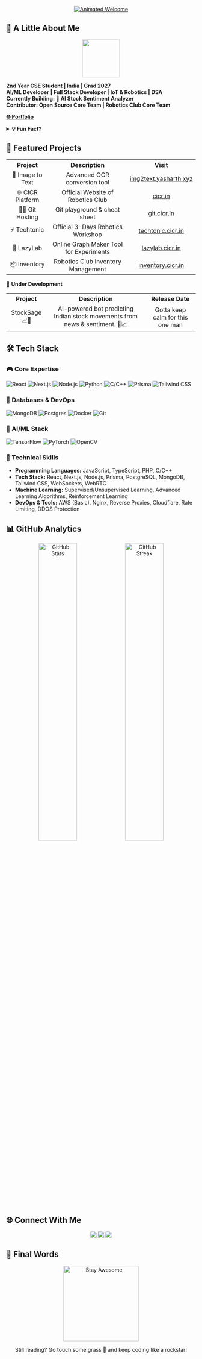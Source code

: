 <p align="center">
  <a href="https://yasharth.xyz" target="_blank">
<img src="https://readme-typing-svg.demolab.com?font=Fira+Code&size=35&duration=3200&pause=1000&color=7A3FF7&center=true&vCenter=true&width=800&lines=Hey+there!+%F0%9F%91%8B;I'm+Yasharth+%F0%9F%97%9E%EF%B8%8F;AI+Enthusiast+%26+Full+Stack+Developer;Building+the+Future+with+Code+%F0%9F%9A%80" alt="Animated Welcome" />

  </a>
</p>

## 🚀 A Little About Me

<div align="center">
  <img src="https://media.giphy.com/media/13CoXDiaCcCoyk/giphy.gif" width="100" height="100 alt="coding gif" />
</div>

**2nd Year CSE Student | India | Grad 2027**  
**AI/ML Developer | Full Stack Developer | IoT & Robotics | DSA**  
**Currently Building: 🤖 AI Stock Sentiment Analyzer**  
**Contributor: Open Source Core Team | Robotics Club Core Team**  

[**🌐 Portfolio**](https://yasharth.xyz)

<details>
  <summary><strong>💡 Fun Fact?</strong></summary>
  <p> "Code is like humor. When you have to explain it, it’s bad." – Cory House </p>
</details>

## 🌟 Featured Projects

<div align="center">
  <table>
    <tr>
      <th>Project</th>
      <th>Description</th>
      <th>Visit</th>
    </tr>
    <tr>
      <td align="center">🎨 Image to Text</td>
      <td align="center">Advanced OCR conversion tool</td>
      <td align="center"><a href="https://img2text.yasharth.xyz" target="_blank">img2text.yasharth.xyz</a></td>
    </tr>
    <tr>
      <td align="center">🌐 CICR Platform</td>
      <td align="center">Official Website of Robotics Club</td>
      <td align="center"><a href="https://cicr.in" target="_blank">cicr.in</a></td>
    </tr>
    <tr>
      <td align="center">👨‍💻 Git Hosting</td>
      <td align="center">Git playground & cheat sheet</td>
      <td align="center"><a href="https://git.cicr.in" target="_blank">git.cicr.in</a></td>
    </tr>
    <tr>
      <td align="center">⚡ Techtonic</td>
      <td align="center">Official 3-Days Robotics Workshop</td>
      <td align="center"><a href="https://techtonic.cicr.in" target="_blank">techtonic.cicr.in</a></td>
    </tr>
    <tr>
      <td align="center">🧠 LazyLab</td>
      <td align="center">Online Graph Maker Tool for Experiments</td>
      <td align="center"><a href="https://lazylab.cicr.in" target="_blank">lazylab.cicr.in</a></td>
    </tr>
    <tr>
      <td align="center">📦 Inventory</td>
      <td align="center">Robotics Club Inventory Management</td>
      <td align="center"><a href="https://inventory.cicr.in" target="_blank">inventory.cicr.in</a></td>
    </tr>
  </table>
</div>

🚧 **Under Development**

<div align="center">
<table>
  <tr>
    <th>Project</th>
    <th>Description</th>
    <th>Release Date</th>
  </tr>
  <tr>
    <td align="center">StockSage 📈🧠</td>
    <td align="center">AI-powered bot predicting Indian stock movements from news & sentiment. 🚀📈</td>
    <td align="center">Gotta keep calm for this one man</td>
  </tr>
</table>
</div>

## 🛠️ Tech Stack

### 🎮 Core Expertise
<p align="left">
  <img alt="React" src="https://img.shields.io/badge/react-%2320232a.svg?style=for-the-badge&logo=react&logoColor=%2361DAFB"/>
  <img alt="Next.js" src="https://img.shields.io/badge/Next-black?style=for-the-badge&logo=next.js&logoColor=white"/>
  <img alt="Node.js" src="https://img.shields.io/badge/node.js-6DA55F?style=for-the-badge&logo=node.js&logoColor=white"/>
  <img alt="Python" src="https://img.shields.io/badge/python-3670A0?style=for-the-badge&logo=python&logoColor=ffdd54"/>
  <img alt="C/C++" src="https://img.shields.io/badge/C%2FC++-00599C?style=for-the-badge&logo=c%2B%2B&logoColor=white"/>
  <img alt="Prisma" src="https://img.shields.io/badge/Prisma-3982CE?style=for-the-badge&logo=prisma&logoColor=white"/>
  <img alt="Tailwind CSS" src="https://img.shields.io/badge/TailwindCSS-38B2AC?style=for-the-badge&logo=tailwind-css&logoColor=white"/>
</p>

### 🐄️ Databases & DevOps  
<p align="left">
  <img alt="MongoDB" src="https://img.shields.io/badge/MongoDB-%234ea94b.svg?style=for-the-badge&logo=mongodb&logoColor=white"/>
  <img alt="Postgres" src="https://img.shields.io/badge/postgres-%23316192.svg?style=for-the-badge&logo=postgresql&logoColor=white"/>
  <img alt="Docker" src="https://img.shields.io/badge/docker-%230db7ed.svg?style=for-the-badge&logo=docker&logoColor=white"/>
  <img alt="Git" src="https://img.shields.io/badge/git-%23F05033.svg?style=for-the-badge&logo=git&logoColor=white"/>
</p>


### 🧠 AI/ML Stack
<p align="left">
  <img alt="TensorFlow" src="https://img.shields.io/badge/TensorFlow-FF6F00?style=for-the-badge&logo=tensorflow&logoColor=white"/>
  <img alt="PyTorch" src="https://img.shields.io/badge/PyTorch-EE4C2C?style=for-the-badge&logo=pytorch&logoColor=white"/>
  <img alt="OpenCV" src="https://img.shields.io/badge/OpenCV-27338e?style=for-the-badge&logo=OpenCV&logoColor=white"/>
</p>

### 🔧 Technical Skills
- **Programming Languages:** JavaScript, TypeScript, PHP, C/C++
- **Tech Stack:** React, Next.js, Node.js, Prisma, PostgreSQL, MongoDB, Tailwind CSS, WebSockets, WebRTC
- **Machine Learning:** Supervised/Unsupervised Learning, Advanced Learning Algorithms, Reinforcement Learning
- **DevOps & Tools:** AWS (Basic), Nginx, Reverse Proxies, Cloudflare, Rate Limiting, DDOS Protection




## 📊 GitHub Analytics

<div align="center">
  <img width="45%" src="https://github-readme-stats.vercel.app/api?username=yasharth-0910&show_icons=true&theme=radical&hide_border=true" alt="GitHub Stats"/>
  <img width="45%" src="https://github-readme-streak-stats.herokuapp.com/?user=yasharth-0910&theme=radical&hide_border=true" alt="GitHub Streak"/>
</div>

## 🌐 Connect With Me

<p align="center">
  <a href="https://yasharth.xyz" target="_blank">
    <img src="https://img.shields.io/badge/Portfolio-000000?style=for-the-badge&logo=About.me&logoColor=white"/>
  </a>
  <a href="https://linkedin.com/in/yasharth-singh-b2493b284/" target="_blank">
    <img src="https://img.shields.io/badge/LinkedIn-0077B5?style=for-the-badge&logo=linkedin&logoColor=white"/>
  </a>
  <a href="https://twitter.com/yash_mera_naam" target="_blank">
    <img src="https://img.shields.io/badge/Twitter-1DA1F2?style=for-the-badge&logo=twitter&logoColor=white"/>
  </a>
</p>

## 🏁 Final Words

<div align="center">
  <img src="https://media.giphy.com/media/26ufdipQqU2lhNA4g/giphy.gif" width="200" alt="Stay Awesome"/>
</div>
<p align="center"> Still reading? Go touch some grass 🌿 and keep coding like a rockstar! </p>
